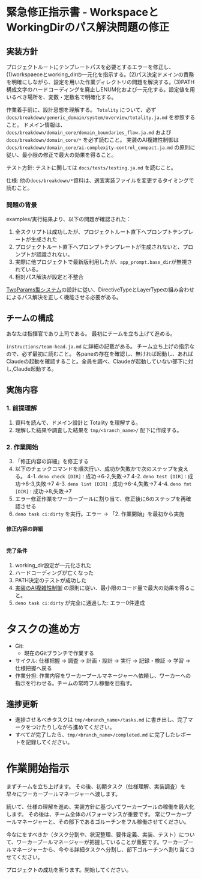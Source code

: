# 緊急修正指示書 - WorkspaceとWorkingDirのパス解決問題の修正

## 実装方針

プロジェクトルートにテンプレートパスを必要とするエラーを修正し、(1)workspaeceとworking_dirの一元化を指示する。(2)パス決定ドメインの責務を明確にしながら、設定を用いた作業ディレクトリの問題を解決する。(3)PATH構成文字のハードコーディングを廃止しENUM化および一元化する。設定値を用いるべき場所を、変数・定数名で明確化する。

作業着手前に、設計思想を理解する。
`Totality` について、必ず `docs/breakdown/generic_domain/system/overview/totality.ja.md` を参照すること。
ドメイン情報は、 `docs/breakdown/domain_core/domain_boundaries_flow.ja.md` および `docs/breakdown/domain_core/*` を必ず読むこと。
実装のAI複雑性制御は `docs/breakdown/domain_core/ai-complexity-control_compact.ja.md` の原則に従い、最小限の修正で最大の効果を得ること。


テスト方針:
テストに関しては `docs/tests/testing.ja.md` を読むこと。

仕様:
他の`docs/breakdown/*`資料は、適宜実装ファイルを変更するタイミングで読むこと。

### 問題の背景

examples/実行結果より、以下の問題が確認された：
1. 全スクリプトは成功したが、プロジェクトルート直下へプロンプトテンプレートが生成された
2. プロジェクトルート直下へプロンプトテンプレートが生成されないと、プロンプトが認識されない。
3. 実際に他プロジェクトで最新版利用したが、`app_prompt.base_dir`が無視されている。
3. 相対パス解決が設定と不整合

[TwoParams型システム](docs/breakdown/domain_core/two_params_types.ja.md)の設計に従い、DirectiveTypeとLayerTypeの組み合わせによるパス解決を正しく機能させる必要がある。


## チームの構成

あなたは指揮官であり上司である。
最初にチームを立ち上げて進める。

`instructions/team-head.ja.md` に詳細の記載がある。
チーム立ち上げの指示なので、必ず最初に読むこと。
各paneの存在を確認し、無ければ起動し、あればClaudeの起動を確認すること。全員を調べ、Claudeが起動していない部下に対し,Claude起動する。


## 実施内容

### 1. 前提理解
1. 資料を読んで、ドメイン設計と Totality を理解する。
2. 理解した結果や調査した結果を `tmp/<branch_name>/` 配下に作成する。

### 2. 作業開始
3. 「修正内容の詳細」を修正する
4. 以下のチェックコマンドを順次行い、成功か失敗かで次のステップを変える。
4-1. `deno check [DIR]` : 成功→6-2,失敗→7
4-2. `deno test [DIR]` : 成功→6-3,失敗→7
4-3. `deno lint [DIR]` : 成功→6-4,失敗→7
4-4. `deno fmt [DIR]`  : 成功→8,失敗→7
5. エラー修正作業をワーカープールに割り当て、修正後に6のステップを再確認させる
6. `deno task ci:dirty` を実行。エラー → 「2. 作業開始」を最初から実施


#### 修正内容の詳細

`````

`````

#### 完了条件

1. working_dir設定が一元化された
2. ハードコーディングが亡くなった
3. PATH決定のテストが成功した
4. [実装のAI複雑性制御](`docs/breakdown/domain_core/ai-complexity-control_compact.ja.md`) の原則に従い、最小限のコード量で最大の効果を得ること。
5. `deno task ci:dirty` が完全に通過した: エラー0件達成


# タスクの進め方

- Git:
  - 現在のGitブランチで作業する
- サイクル: 仕様把握 → 調査 → 計画・設計 → 実行 → 記録・検証 → 学習 → 仕様把握へ戻る
- 作業分担: 作業内容をワーカープールマネージャーへ依頼し、ワーカーへの指示を行わせる。チームの常時フル稼働を目指す。

## 進捗更新

- 進捗させるべきタスクは `tmp/<branch_name>/tasks.md` に書き出し、完了マークをつけたりしながら進めてください。
- すべてが完了したら、`tmp/<branch_name>/completed.md` に完了したレポートを記録してください。


# 作業開始指示

まずチームを立ち上げます。
その後、初期タスク（仕様理解、実装調査）を早々にワーカープールマネージャーへ渡します。

続いて、仕様の理解を進め、実装方針に基づいてワーカープールの稼働を最大化します。
その後は、チーム全体のパフォーマンスが重要です。
常にワーカープールマネージャーと、その部下であるゴルーチンをフル稼働させてください。

今なにをすべきか（タスク分割や、状況整理、要件定義、実装、テスト）について、ワーカープールマネージャーが把握していることが重要です。ワーカープールマネージャーから、今やる詳細タスクへ分割し、部下ゴルーチンへ割り当てさせてください。

プロジェクトの成功を祈ります。開始してください。



